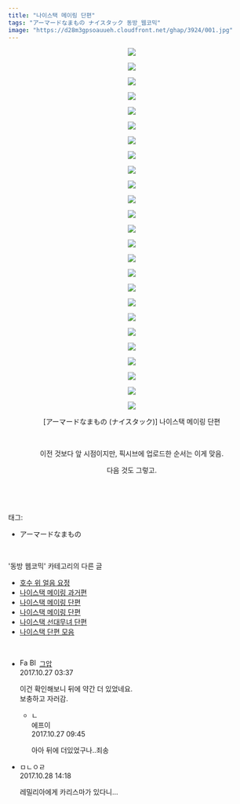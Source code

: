```yaml
---
title: "나이스택 메이링 단편"
tags: "アーマードなまもの ナイスタック 동방_웹코믹"
image: "https://d28m3gpsoauueh.cloudfront.net/ghap/3924/001.jpg"
---
```

<div class="article">
<p style="text-align: center; clear: none; float: none;"><img src="{{ site.imgserver4 }}/ghap/3924/001.jpg"/></p>
<p style="text-align: center; clear: none; float: none;"><img src="{{ site.imgserver4 }}/ghap/3924/002.jpg"/></p>
<p style="text-align: center; clear: none; float: none;"><img src="{{ site.imgserver4 }}/ghap/3924/003.jpg"/></p>
<p style="text-align: center; clear: none; float: none;"><img src="{{ site.imgserver4 }}/ghap/3924/004.jpg"/></p>
<p style="text-align: center; clear: none; float: none;"><img src="{{ site.imgserver4 }}/ghap/3924/005.jpg"/></p>
<p style="text-align: center; clear: none; float: none;"><img src="{{ site.imgserver4 }}/ghap/3924/006.jpg"/></p>
<p style="text-align: center; clear: none; float: none;"><img src="{{ site.imgserver4 }}/ghap/3924/007.jpg"/></p>
<p style="text-align: center; clear: none; float: none;"><img src="{{ site.imgserver4 }}/ghap/3924/008.jpg"/></p>
<p style="text-align: center; clear: none; float: none;"><img src="{{ site.imgserver4 }}/ghap/3924/009.jpg"/></p>
<p style="text-align: center; clear: none; float: none;"><img src="{{ site.imgserver4 }}/ghap/3924/010.jpg"/></p>
<p style="text-align: center; clear: none; float: none;"><img src="{{ site.imgserver4 }}/ghap/3924/011.jpg"/></p>
<p style="text-align: center; clear: none; float: none;"><img src="{{ site.imgserver4 }}/ghap/3924/012.jpg"/></p>
<p style="text-align: center; clear: none; float: none;"><img src="{{ site.imgserver4 }}/ghap/3924/013.jpg"/></p>
<p style="text-align: center; clear: none; float: none;"><img src="{{ site.imgserver4 }}/ghap/3924/014.jpg"/></p>
<p style="text-align: center; clear: none; float: none;"><img src="{{ site.imgserver4 }}/ghap/3924/015.jpg"/></p>
<p style="text-align: center; clear: none; float: none;"><img src="{{ site.imgserver4 }}/ghap/3924/016.jpg"/></p>
<p style="text-align: center; clear: none; float: none;"><img src="{{ site.imgserver4 }}/ghap/3924/017.jpg"/></p>
<p style="text-align: center; clear: none; float: none;"><img src="{{ site.imgserver4 }}/ghap/3924/018.jpg"/></p>
<p style="text-align: center; clear: none; float: none;"><img src="{{ site.imgserver4 }}/ghap/3924/019.jpg"/></p>
<p style="text-align: center; clear: none; float: none;"><img src="{{ site.imgserver4 }}/ghap/3924/020.jpg"/></p>
<p style="text-align: center; clear: none; float: none;"><img src="{{ site.imgserver4 }}/ghap/3924/021.jpg"/></p>
<p style="text-align: center; clear: none; float: none;"><img src="{{ site.imgserver4 }}/ghap/3924/022.jpg"/></p>
<p style="text-align: center; clear: none; float: none;"><img src="{{ site.imgserver4 }}/ghap/3924/023.jpg"/></p>
<p style="text-align: center; clear: none; float: none;"><img src="{{ site.imgserver4 }}/ghap/3924/024.jpg"/></p>
<p style="text-align: center; clear: none; float: none;"><img src="{{ site.imgserver4 }}/ghap/3924/025.jpg"/></p>
<p style="text-align: center; clear: none; float: none;">[アーマードなまもの (ナイスタック)] 나이스택 메이링 단편</p>
<p style="text-align: center; clear: none; float: none;"><br/></p>
<p style="text-align: center; clear: none; float: none;">이전 것보다 앞 시점이지만, 픽시브에 업로드한 순서는 이게 맞음.</p>
<p style="text-align: center; clear: none; float: none;">다음 것도 그렇고.</p>
<p><br/></p>
</div><br/>
<div class="tagTrail">
<p>태그: </p>
<ul>
<li>アーマードなまもの</li>
</ul>
</div><br/>
<div class="another">
<p>'동방 웹코믹' 카테고리의 다른 글</p>
<ul>
<li><a href="/ghap_3931">호수 위 얼음 요정</a></li>
<li><a href="/ghap_3925">나이스택 메이링 과거편</a></li>
<li><a href="/ghap_3924">나이스택 메이링 단편</a></li>
<li><a href="/ghap_3923">나이스택 메이링 단편</a></li>
<li><a href="/ghap_3922">나이스택 선대무녀 단편</a></li>
<li><a href="/ghap_3921">나이스택 단편 모음</a></li>
</ul>
</div><br/>
<div class="cb_module cb_fluid">
<div class="cb_wrt cb_profile">
<div class="comment">
<ul>
<li class="cb_thumb_off" id="comment15115344">
<div class="cb_comment_area">
<div class="cb_info_area">
<div class="cb_section">
<span class="cb_nick_name"><img alt="Favicon of https://ghaptouhou.tistory.com" height="16" onerror="this.onerror=null;this.parentNode.removeChild(this)" src="https://ghaptouhou.tistory.com/favicon.ico" width="16"/> <img alt="BlogIcon" height="16" onerror="this.parentNode.removeChild(this)" src="https://ghaptouhou.tistory.com/index.gif" width="16"/> <a href="https://ghaptouhou.tistory.com" onclick="return openLinkInNewWindow(this)"> 그압</a><span class="tistoryProfileLayerTrigger" onclick='TistoryProfile.show(event, this, {"title":"\uc800\uae30 \uc774\uac70 \ub098\uc911\uc5d0 \uc218\uc815 \uac00\ub2a5\ud558\ub098\uc694","url":"https:\/\/ghap.tistory.com","nickname":"\uadf8\uc555","items":[]}); return false;'></span></span>
</div>
<div class="cb_section">
<span class="cb_date">2017.10.27 03:37 </span>
</div>
</div>
<div class="cb_dsc_comment">
<p class="cb_dsc">
											이건 확인해보니 뒤에 약간 더 있었네요.<br/>
보충하고 자러감.
										</p>
</div>
<ul>
<li class="cb_thumb_off" id="comment15115444">
<span class="cb_bu_subnode">ㄴ</span>
<div class="cb_comment_area">
<div class="cb_info_area">
<div class="cb_section">
<span class="cb_nick_name">에프이</span>
</div>
<div class="cb_section">
<span class="cb_date">2017.10.27 09:45 </span>
</div>
</div>
<div class="cb_dsc_comment">
<p class="cb_dsc">
																아아 뒤에 더있었구나..죄송
															</p>
</div>
</div>
</li>
</ul>
</div></li>
<li class="cb_thumb_off" id="comment15116451">
<div class="cb_comment_area">
<div class="cb_info_area">
<div class="cb_section">
<span class="cb_nick_name">ㅁㄴㅇㄹ</span>
</div>
<div class="cb_section">
<span class="cb_date">2017.10.28 14:18 </span>
</div>
</div>
<div class="cb_dsc_comment">
<p class="cb_dsc">
											레밀리아에게 카리스마가 있다니...
										</p>
</div>
</div></li>
</ul>
</div>
</div><!-- commentList close -->
</div><br/>
